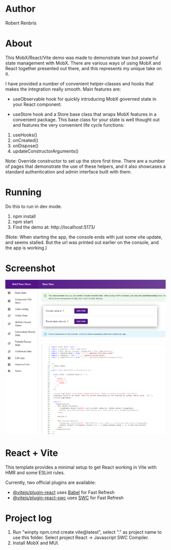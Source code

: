 # Author

Robert Renbris

# About

This MobX/React/Vite demo was made to demonstrate lean but powerful state management with MobX. There are various ways of using MobX and React together presented out there, and this represents my unique take on it. 

I have provided a number of convenient helper-classes and hooks that makes the integration really smooth. Main features are: 

* useObservable hook for quickly introducing MobX governed state in your React component. 

* useStore hook and a Store base class that wraps MobX features in a convenient package. This base class for your state is well thought out and features the very convenient life cycle functions:

1. useHooks()
2. onCreated()
3. onDispose()
4. updateConstructorArguments()

Note: Override constructor to set up the store first time. There are a number of pages that demonstrate the use of these helpers, and it also showcases a standard authentication and admin interface built with them.


# Running

Do this to run in dev mode. 

1. npm install
2. npm start
3. Find the demo at: http://localhost:5173/ 

(Note: When starting the app, the console ends with just some vite update, and seems stalled. But the url was printed out earlier on the console, and the app is working.)

# Screenshot

![Alt text](/screenshot.png?raw=true "Screenshot")

# React + Vite

This template provides a minimal setup to get React working in Vite with HMR and some ESLint rules.

Currently, two official plugins are available:

- [@vitejs/plugin-react](https://github.com/vitejs/vite-plugin-react/blob/main/packages/plugin-react/README.md) uses [Babel](https://babeljs.io/) for Fast Refresh
- [@vitejs/plugin-react-swc](https://github.com/vitejs/vite-plugin-react-swc) uses [SWC](https://swc.rs/) for Fast Refresh


# Project log

1. Run "winpty npm.cmd create vite@latest", select "." as project name to use this folder. Select project React -> Javascript SWC Compiler. 
2. Install MobX and MUI.
